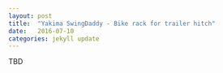 ```yaml
---
layout: post
title:  "Yakima SwingDaddy - Bike rack for trailer hitch"
date:   2016-07-10
categories: jekyll update
---
```

TBD
